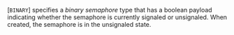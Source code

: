 [`BINARY`] specifies a *binary semaphore* type that
has a boolean payload indicating whether the semaphore is currently
signaled or unsignaled.
When created, the semaphore is in the unsignaled state.